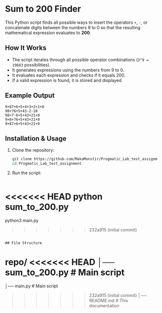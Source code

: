# Sum to 200 Finder

This Python script finds all possible ways to insert the operators `+`, `-`, or concatenate digits between the numbers 9 to 0 so that the resulting mathematical expression evaluates to **200**.

## How It Works

- The script iterates through all possible operator combinations (`3^9 = 19683` possibilities).
- It generates expressions using the numbers from 9 to 0.
- It evaluates each expression and checks if it equals 200.
- If a valid expression is found, it is stored and displayed.

## Example Output

```
9+87+6+5+4+3+2+1+0
98+76+5+43-2-10
98+7-6+5+43+21+0
9+8+76+5+43+21+0
9+87+6+5+43+21+0
```

## Installation & Usage

1. Clone the repository:

   ```bash
   git clone https://github.com/MakaMonstir/Progmatic_Lab_test_assignment.git
   cd Progmatic_Lab_test_assignment
   ```

2. Run the script:
   ```bash
<<<<<<< HEAD
   python sum_to_200.py
=======
   python3 main.py
>>>>>>> 232a915 (initial commit)
   ```

## File Structure

```
repo/
<<<<<<< HEAD
│── sum_to_200.py   # Main script
=======
│── main.py   # Main script
>>>>>>> 232a915 (initial commit)
│── README.md       # This documentation
```
